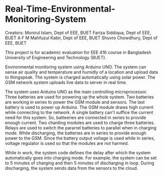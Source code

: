 # Real-Time-Environmental-Monitoring-System
Creators:
Monirul Islam, Dept of EEE, BUET
Fariza Siddiqua, Dept of EEE, BUET
A F M Mahfuzul Kabir, Dept of EEE, BUET
Shuvro Chowdhury, Dept of EEE, BUET

This project is for academic evaluation for EEE 416 course in Bangladesh University of Engineering and Technology (BUET).

Environmental monitoring system using Arduino UNO. The system can sense air quality and temperature and humidly of a location and upload data to thingspeak. The system is charged automatically using solar power. The GSM network system uploads live data to server in real time.

The system uses Arduino UNO as the main controlling microprocessor. Three batteries are used for powering up the whole system. Two batteries are working in series to power the GSM module and sensors. The last battery is used to power up Arduino. The GSM module draws high current while connecting to the network. A single battery can't suffice the current need for this system. So, batteeries are connected in series to provide enough current. Two charding modules are used to charge three batteries. Relays are used to switch the pararrel batteries to parallel when in charging mode. While discharging, the batteries are in series to provide enough power to the GSM. Since the battery output voltage is used while in series, voltage regulator is used so that the modules are not harmed.

While in work, the system code defines the delay after which the system automatically goes into charging mode. For example, the system can be set to 5 minutes of charging and then 5 minutes of discharging in loop. During discharging, the system sends data from the sensors to the cloud.
